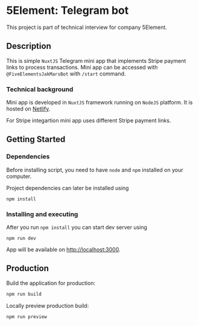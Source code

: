 # 5Element: Telegram bot

This project is part of technical interview for company 5Element.

## Description

This is simple `NuxtJS` Telegram mini app that implements Stripe payment links to process transactions. Mini app can be accessed with `@FiveElementsJakMarsBot` with `/start` command.

### Technical background

Mini app is developed in `NuxtJS` framework running on `NodeJS` platform. It is hosted on [Netlify](https://fiveelementsjakmarsminiapp.netlify.app/).

For Stripe integartion mini app uses different Stripe payment links.

## Getting Started

### Dependencies

Before installing script, you need to have `node` and `npm` installed on your computer.

Project dependencies can later be installed using

```
npm install
```

### Installing and executing

After you run `npm install` you can start dev server using

```
npm run dev
```

App will be available on [http://localhost:3000](http://localhost:3000).

## Production

Build the application for production:

```bash
npm run build
```

Locally preview production build:

```bash
npm run preview
```
